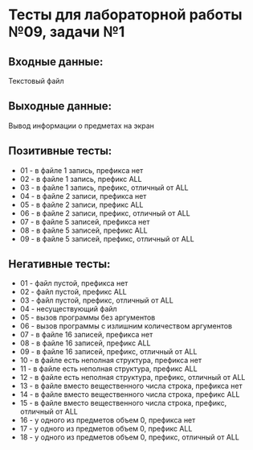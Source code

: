 # Тесты для лабораторной работы №09, задачи №1

## Входные данные:
Текстовый файл

## Выходные данные:
Вывод информации о предметах на экран

## Позитивные тесты:
- 01 - в файле 1 запись, префикса нет
- 02 - в файле 1 запись, префикс ALL
- 03 - в файле 1 запись, префикс, отличный от ALL
- 04 - в файле 2 записи, префикса нет
- 05 - в файле 2 записи, префикс ALL
- 06 - в файле 2 записи, префикс, отличный от ALL
- 07 - в файле 5 записей, префикса нет
- 08 - в файле 5 записей, префикс ALL
- 09 - в файле 5 записей, префикс, отличный от ALL

## Негативные тесты:
- 01 - файл пустой, префикса нет
- 02 - файл пустой, префикс ALL
- 03 - файл пустой, префикс, отличный от ALL
- 04 - несуществующий файл
- 05 - вызов программы без аргументов
- 06 - вызов программы с излишним количеством аргументов
- 07 - в файле 16 записей, префикса нет
- 08 - в файле 16 записей, префикс ALL
- 09 - в файле 16 записей, префикс, отличный от ALL
- 10 - в файле есть неполная структура, префикса нет
- 11 - в файле есть неполная структура, префикс ALL
- 12 - в файле есть неполная структура, префикс, отличный от ALL
- 13 - в файле вместо вещественного числа строка, префикса нет
- 14 - в файле вместо вещественного числа строка, префикс ALL
- 15 - в файле вместо вещественного числа строка, префикс, отличный от ALL
- 16 - у одного из предметов объем 0, префикса нет
- 17 - у одного из предметов объем 0, префикс ALL
- 18 - у одного из предметов объем 0, префикс, отличный от ALL
